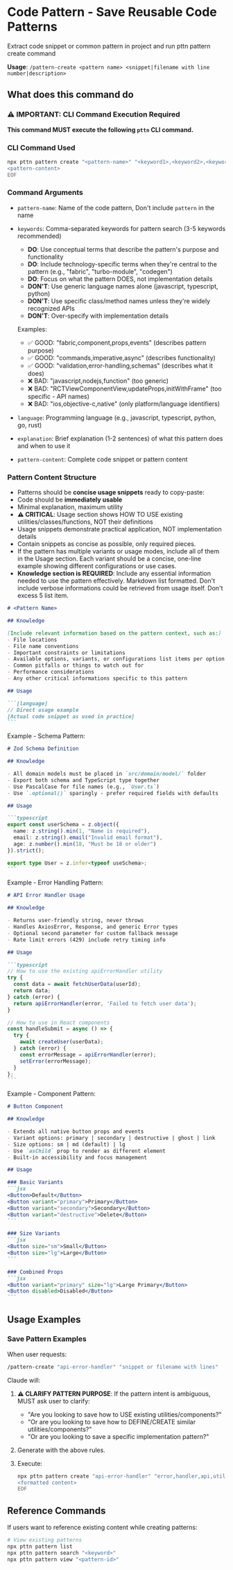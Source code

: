 # Code Pattern - Save Reusable Code Patterns

Extract code snippet or common pattern in project and run pttn pattern create command

**Usage**: `/pattern-create <pattern name> <snippet|filename with line number|description>`

## What does this command do

### ⚠️ IMPORTANT: CLI Command Execution Required

**This command MUST execute the following `pttn` CLI command.**

### CLI Command Used

```bash
npx pttn pattern create "<pattern-name>" "<keyword1>,<keyword2>,<keyword3>" "<language>" "<explanation>" <<'EOF'
<pattern-content>
EOF
```

### Command Arguments
- `pattern-name`: Name of the code pattern, Don't include `pattern` in the name
- `keywords`: Comma-separated keywords for pattern search (3-5 keywords recommended)
  - **DO**: Use conceptual terms that describe the pattern's purpose and functionality
  - **DO**: Include technology-specific terms when they're central to the pattern (e.g., "fabric", "turbo-module", "codegen")
  - **DO**: Focus on what the pattern DOES, not implementation details
  - **DON'T**: Use generic language names alone (javascript, typescript, python)
  - **DON'T**: Use specific class/method names unless they're widely recognized APIs
  - **DON'T**: Over-specify with implementation details

  Examples:
  - ✅ GOOD: "fabric,component,props,events" (describes pattern purpose)
  - ✅ GOOD: "commands,imperative,async" (describes functionality)
  - ✅ GOOD: "validation,error-handling,schemas" (describes what it does)
  - ❌ BAD: "javascript,nodejs,function" (too generic)
  - ❌ BAD: "RCTViewComponentView,updateProps,initWithFrame" (too specific - API names)
  - ❌ BAD: "ios,objective-c,native" (only platform/language identifiers)

- `language`: Programming language (e.g., javascript, typescript, python, go, rust)
- `explanation`: Brief explanation (1-2 sentences) of what this pattern does and when to use it
- `pattern-content`: Complete code snippet or pattern content


### Pattern Content Structure

- Patterns should be **concise usage snippets** ready to copy-paste:
- Code should be **immediately usable**
- Minimal explanation, maximum utility
- **⚠️ CRITICAL**: Usage section shows HOW TO USE existing utilities/classes/functions, NOT their definitions
- Usage snippets demonstrate practical application, NOT implementation details
- Contain snippets as concise as possible, only required pieces.
- If the pattern has multiple variants or usage modes, include all of them in the Usage section. Each variant should be a concise, one-line example showing different configurations or use cases.
- **Knowledge section is REQUIRED**: Include any essential information needed to use the pattern effectively. Markdown list formatted. Don't include verbose informations could be retrieved from usage itself. Don't excess 5 list item.

````markdown
# <Pattern Name>

## Knowledge

[Include relevant information based on the pattern context, such as:]
- File locations
- File name conventions
- Important constraints or limitations
- Available options, variants, or configurations list items per option
- Common pitfalls or things to watch out for
- Performance considerations
- Any other critical informations specific to this pattern

## Usage

```[language]
// Direct usage example
[Actual code snippet as used in practice]
```

````

Example - Schema Pattern:

````markdown
# Zod Schema Definition

## Knowledge

- All domain models must be placed in `src/domain/model/` folder
- Export both schema and TypeScript type together
- Use PascalCase for file names (e.g., `User.ts`)
- Use `.optional()` sparingly - prefer required fields with defaults

## Usage

```typescript
export const userSchema = z.object({
  name: z.string().min(1, "Name is required"),
  email: z.string().email("Invalid email format"),
  age: z.number().min(18, "Must be 18 or older")
}).strict();

export type User = z.infer<typeof useSchema>;
```
````

Example - Error Handling Pattern:

````markdown
# API Error Handler Usage

## Knowledge

- Returns user-friendly string, never throws
- Handles AxiosError, Response, and generic Error types
- Optional second parameter for custom fallback message
- Rate limit errors (429) include retry timing info

## Usage

```typescript
// How to use the existing apiErrorHandler utility
try {
  const data = await fetchUserData(userId);
  return data;
} catch (error) {
  return apiErrorHandler(error, 'Failed to fetch user data');
}

// How to use in React components
const handleSubmit = async () => {
  try {
    await createUser(userData);
  } catch (error) {
    const errorMessage = apiErrorHandler(error);
    setError(errorMessage);
  }
};
```
````

Example - Component Pattern:

````markdown
# Button Component

## Knowledge

- Extends all native button props and events
- Variant options: primary | secondary | destructive | ghost | link
- Size options: sm | md (default) | lg
- Use `asChild` prop to render as different element
- Built-in accessibility and focus management

## Usage

### Basic Variants
```jsx
<Button>Default</Button>
<Button variant="primary">Primary</Button>
<Button variant="secondary">Secondary</Button>
<Button variant="destructive">Delete</Button>
```

### Size Variants
```jsx
<Button size="sm">Small</Button>
<Button size="lg">Large</Button>
```

### Combined Props
```jsx
<Button variant="primary" size="lg">Large Primary</Button>
<Button disabled>Disabled</Button>
```
````


## Usage Examples

### Save Pattern Examples

When user requests:

```bash
/pattern-create "api-error-handler" "snippet or filename with lines"
```

Claude will:

1. **⚠️ CLARIFY PATTERN PURPOSE**: If the pattern intent is ambiguous, MUST ask user to clarify:
   - "Are you looking to save how to USE existing utilities/components?"
   - "Or are you looking to save how to DEFINE/CREATE similar utilities/components?"
   - "Or are you looking to save a specific implementation pattern?"

2. Generate <formatted content> with the above rules.
3. Execute:
   ```bash
   npx pttn pattern create "api-error-handler" "error,handler,api,utilities" "typescript" "Utility pattern for handling API errors in TypeScript applications with proper error typing." <<'EOF'
   <formatted content>
   EOF
   ```

## Reference Commands

If users want to reference existing content while creating patterns:

```bash
# View existing patterns
npx pttn pattern list
npx pttn pattern search "<keyword>"
npx pttn pattern view "<pattern-id>"
```
